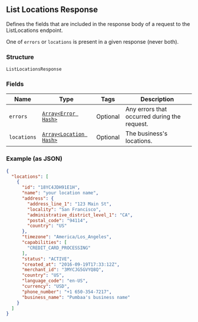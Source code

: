 ## List Locations Response

Defines the fields that are included in the response body of
a request to the ListLocations endpoint.

One of `errors` or `locations` is present in a given response (never both).

### Structure

`ListLocationsResponse`

### Fields

| Name | Type | Tags | Description |
|  --- | --- | --- | --- |
| `errors` | [`Array<Error Hash>`](/doc/models/error.md) | Optional | Any errors that occurred during the request. |
| `locations` | [`Array<Location Hash>`](/doc/models/location.md) | Optional | The business's locations. |

### Example (as JSON)

```json
{
  "locations": [
    {
      "id": "18YC4JDH91E1H",
      "name": "your location name",
      "address": {
        "address_line_1": "123 Main St",
        "locality": "San Francisco",
        "administrative_district_level_1": "CA",
        "postal_code": "94114",
        "country": "US"
      },
      "timezone": "America/Los_Angeles",
      "capabilities": [
        "CREDIT_CARD_PROCESSING"
      ],
      "status": "ACTIVE",
      "created_at": "2016-09-19T17:33:12Z",
      "merchant_id": "3MYCJG5GVYQ8Q",
      "country": "US",
      "language_code": "en-US",
      "currency": "USD",
      "phone_number": "+1 650-354-7217",
      "business_name": "Pumbaa's business name"
    }
  ]
}
```

